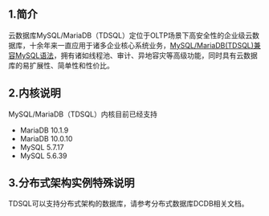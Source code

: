 ## 1.简介
云数据库MySQL/MariaDB（TDSQL）定位于OLTP场景下高安全性的企业级云数据库，十余年来一直应用于诸多企业核心系统业务，[MySQL/MariaDB(TDSQL)兼容MySQL语法](http://tcecqpoc.fsphere.cn/document/product/237/6988)，拥有诸如线程池、审计、异地容灾等高级功能，同时具有云数据库的易扩展性、简单性和性价比。


## 2.内核说明
MySQL/MariaDB（TDSQL）内核目前已经支持

- MariaDB 10.1.9
- MariaDB 10.0.10
- MySQL 5.7.17
- MySQL 5.6.39


## 3.分布式架构实例特殊说明
TDSQL可以支持分布式架构的数据库，请参考分布式数据库DCDB相关文档。